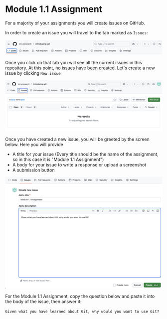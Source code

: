 # Module 1.1 Assignment

For a majority of your assignments you will create issues on GitHub.

In order to create an issue you will travel to the tab marked as `Issues`:

![](https://github.com/kcl-eresearch/introducing-git/blob/main/Module%201/assets/issue_01.png)

Once you click on that tab you will see all the current issues in this repository. At this point, no issues have been created. Let's create a new issue by clicking `New issue`

![](https://github.com/kcl-eresearch/introducing-git/blob/main/Module%201/assets/issue_02.png)

Once you have created a new issue, you will be greeted by the screen below. Here you will provide
* A title for your issue (Every title should be the name of the assignment, so in this case it is "Module 1.1 Assignment")
* A body for your issue to write a response or upload a screenshot
* A submission button

![](https://github.com/kcl-eresearch/introducing-git/blob/main/Module%201/assets/issue_03.png)

For the Module 1.1 Assignment, copy the question below and paste it into the body of the issue, then answer it:

`Given what you have learned about Git, why would you want to use Git?`

